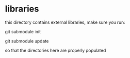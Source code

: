 # libraries

this directory contains external libraries,
make sure you run:

git submodule init

git submodule update

so that the directories here are properly populated

